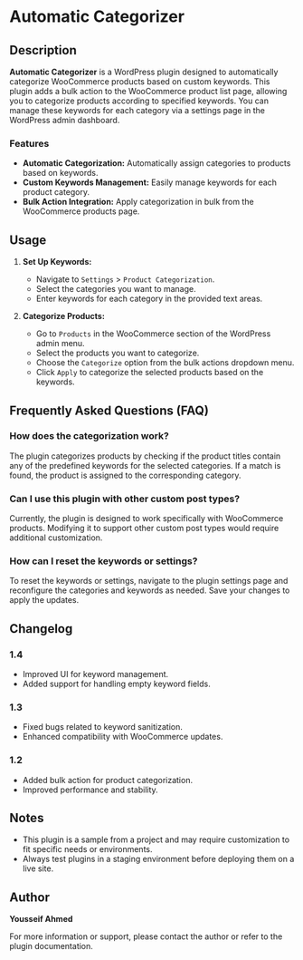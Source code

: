 # Automatic Categorizer

## Description

**Automatic Categorizer** is a WordPress plugin designed to automatically categorize WooCommerce products based on custom keywords. This plugin adds a bulk action to the WooCommerce product list page, allowing you to categorize products according to specified keywords. You can manage these keywords for each category via a settings page in the WordPress admin dashboard.

### Features
- **Automatic Categorization:** Automatically assign categories to products based on keywords.
- **Custom Keywords Management:** Easily manage keywords for each product category.
- **Bulk Action Integration:** Apply categorization in bulk from the WooCommerce products page.

## Usage

1. **Set Up Keywords:**
   - Navigate to `Settings` > `Product Categorization`.
   - Select the categories you want to manage.
   - Enter keywords for each category in the provided text areas.

2. **Categorize Products:**
   - Go to `Products` in the WooCommerce section of the WordPress admin menu.
   - Select the products you want to categorize.
   - Choose the `Categorize` option from the bulk actions dropdown menu.
   - Click `Apply` to categorize the selected products based on the keywords.

## Frequently Asked Questions (FAQ)

### How does the categorization work?
The plugin categorizes products by checking if the product titles contain any of the predefined keywords for the selected categories. If a match is found, the product is assigned to the corresponding category.

### Can I use this plugin with other custom post types?
Currently, the plugin is designed to work specifically with WooCommerce products. Modifying it to support other custom post types would require additional customization.

### How can I reset the keywords or settings?
To reset the keywords or settings, navigate to the plugin settings page and reconfigure the categories and keywords as needed. Save your changes to apply the updates.

## Changelog

### 1.4
- Improved UI for keyword management.
- Added support for handling empty keyword fields.

### 1.3
- Fixed bugs related to keyword sanitization.
- Enhanced compatibility with WooCommerce updates.

### 1.2
- Added bulk action for product categorization.
- Improved performance and stability.

## Notes

- This plugin is a sample from a project and may require customization to fit specific needs or environments.
- Always test plugins in a staging environment before deploying them on a live site.

## Author

**Yousseif Ahmed**

For more information or support, please contact the author or refer to the plugin documentation.

